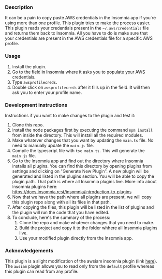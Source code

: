 ### Description

It can be a pain to copy paste AWS credentials in the Insomnia app if you're using more than one profile. This plugin tries to make the process easier. This plugin reads your credentials present in the `~/.aws/credentials` file and returns them back to Insomnia. All you have to do is make sure that your credentials are present in the AWS credentials file for a specific AWS profile. 

### Usage

1. Install the plugin.
2. Go to the field in Insomnia where it asks you to populate your AWS credentials.
3. Type `awsprofilecreds`.
4. Double click on `awsprofilecreds` after it fills up in the field. It will then ask you to enter your profile name. 

### Development instructions

Instructions if you want to make changes to the plugin and test it:

1. Clone this repo.
2. Install the node packages first by executing the command `npm install` from inside the directory. This will install all the required modules.
3. Make whatever changes that you want by updating the `main.ts` file. No need to manually update the `main.js` file.
4. Compile the typescript file with `tsc main.ts`. This will generate the `main.js` file. 
5. Go to the Insomnia app and find out the directory where Insomnia installs all plugins. You can find this directory by opening plugins from settings and clicking on "Generate New Plugin". A new plugin will be generated and listed in the plugins section. You will be able to copy the plugin path. That path is where all Insomnia plugins live. More info about Insomnia plugins here: https://docs.insomnia.rest/insomnia/introduction-to-plugins
6. Now that we have the path where all plugins are present, we will copy this plugin repo along with all its files in that path.
7. After copying the files, this plugin will be listed in the list of plugins and the plugin will run the code that you have edited.
8. To conclude, here's the summary of the process:
    1. Clone the repo and make whatever changes that you need to make.
    2. Build the project and copy it to the folder whhere all Insomnia plugins live.
    3. Use your modified plugin directly from the Insomnia app.

### Acknowledgements

This plugin is a slight modification of the awsiam insomnia plugin (link [here](https://github.com/dankelleher/insomnia-plugin-aws-iam)). The `awsiam` plugin allows you to read only from the `default` profile whereas this plugin can read from any profile. 